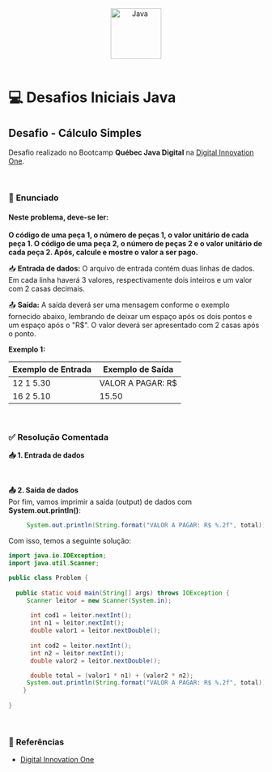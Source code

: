 <div align="center">
  <img alt="Java" height="100" src="https://raw.githubusercontent.com/FortAwesome/Font-Awesome/6.x/svgs/brands/java.svg">
</div>

<br>

# 💻 Desafios Iniciais Java

## Desafio - Cálculo Simples
Desafio realizado no Bootcamp **Québec Java Digital** na [Digital Innovation One](https://www.dio.me/).

<br>

### 📝 **Enunciado**
#### **Neste problema, deve-se ler:**
**O código de uma peça 1, o número de peças 1, o valor unitário de cada peça 1. O código de uma peça 2, o número de peças 2 e o valor unitário de cada peça 2. Após, calcule e mostre o valor a ser pago.**

📥 **Entrada de dados:** O arquivo de entrada contém duas linhas de dados. Em cada linha haverá 3 valores, respectivamente dois inteiros e um valor com 2 casas decimais.

📤 **Saída:** A saída deverá ser uma mensagem conforme o exemplo fornecido abaixo, lembrando de deixar um espaço após os dois pontos e um espaço após o "R$". O valor deverá ser apresentado com 2 casas após o ponto.

**Exemplo 1:**

Exemplo de Entrada          | Exemplo de Saída
--------------------------- | ---------------------------
12 1 5.30                   | VALOR A PAGAR: R$
16 2 5.10		       ͏ ͏ ͏       | 15.50


<br>

### ✅ **Resolução Comentada**

**📥 1. Entrada de dados**<br>

<br>

**📤 2. Saída de dados**<br>
Por fim, vamos imprimir a saída (output) de dados com **System.out.println()**:
```java
     System.out.println(String.format("VALOR A PAGAR: R$ %.2f", total));   
```

Com isso, temos a seguinte solução:
```java
import java.io.IOException;
import java.util.Scanner;

public class Problem {
	
  public static void main(String[] args) throws IOException {
     Scanner leitor = new Scanner(System.in);
		
      int cod1 = leitor.nextInt();
      int n1 = leitor.nextInt();
      double valor1 = leitor.nextDouble();
      
      int cod2 = leitor.nextInt();
      int n2 = leitor.nextInt();
      double valor2 = leitor.nextDouble();

      double total = (valor1 * n1) + (valor2 * n2);
     System.out.println(String.format("VALOR A PAGAR: R$ %.2f", total));   
    }
	
}
```

<br>

### 🔎 **Referências**
- [Digital Innovation One](https://www.dio.me/)

<br>
